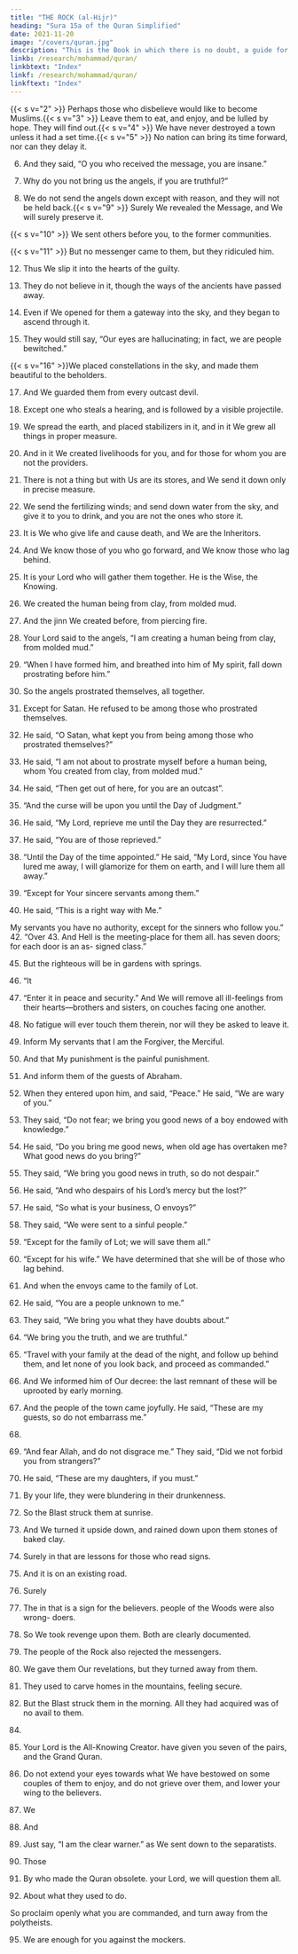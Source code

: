 ```yaml
---
title: "THE ROCK (al-Hijr)"
heading: "Sura 15a of the Quran Simplified"
date: 2021-11-20
image: "/covers/quran.jpg"
description: "This is the Book in which there is no doubt, a guide for the righteous."
linkb: /research/mohammad/quran/
linkbtext: "Index"
linkf: /research/mohammad/quran/
linkftext: "Index"
---
```



<!-- 1. Alif, Lam, Ra. These are the Verses of the
Book; a Quran that makes things clear. -->{{< s v="2" >}}  Perhaps those who disbelieve would like to become Muslims.{{< s v="3" >}}  Leave them to eat, and enjoy, and be lulled by hope. They will find out.{{< s v="4" >}}  We have never destroyed a town unless it had a set time.{{< s v="5" >}}  No nation can bring its time forward, nor can they delay it.

6. And they said, “O you who received the message, you are insane.”

7. Why do you not bring us the angels, if you are truthful?”
8. We do not send the angels down except with reason, and they will not be held back.{{< s v="9" >}}  Surely We revealed the Message, and We
will surely preserve it.

{{< s v="10" >}}  We sent others before you, to the former communities.

{{< s v="11" >}}  But no messenger came to them, but they ridiculed him.

12. Thus We slip it into the hearts of the guilty.

13. They do not believe in it, though the ways of the ancients have passed away.

14. Even if We opened for them a gateway into the sky, and they began to ascend through it.

15. They would still say, “Our eyes are hallucinating; in fact, we are people bewitched.”

{{< s v="16" >}}We placed constellations in the sky, and made them beautiful to the beholders.

17. And We guarded them from every outcast devil.

18. Except one who steals a hearing, and is followed by a visible projectile.
19. We spread the earth, and placed stabilizers in it, and in it We grew all things in proper
measure.

20. And in it We created livelihoods for you, and for those for whom you are not the providers.

21. There is not a thing but with Us are its stores, and We send it down only in precise
measure.

22. We send the fertilizing winds; and send down water from the sky, and give it to you
to drink, and you are not the ones who store it.

23. It is We who give life and cause death, and We are the Inheritors.

24. And We know those of you who go forward, and We know those who lag behind.

25. It is your Lord who will gather them together. He is the Wise, the Knowing.
26. We created the human being from clay, from molded mud.

27. And the jinn We created before, from piercing fire.

28. Your Lord said to the angels, “I am creating a human being from clay, from molded mud.”

29. “When I have formed him, and breathed into him of My spirit, fall down prostrating before him.”

30. So the angels prostrated themselves, all together.

31. Except for Satan. He refused to be among those who prostrated themselves.

32. He said, “O Satan, what kept you from being among those who prostrated themselves?”

33. He said, “I am not about to prostrate myself before a human being, whom You created
from clay, from molded mud.”

34. He said, “Then get out of here, for you are an outcast”.
35. “And the curse will be upon you until the Day of Judgment.”
36. He said, “My Lord, reprieve me until the Day they are resurrected.”

37. He said, “You are of those reprieved.”

38. “Until the Day of the time appointed.” He said, “My Lord, since You have lured
me away, I will glamorize for them on earth, and I will lure them all away.”

40. “Except for Your sincere servants among them.”

41. He said, “This is a right way with Me.”

My servants you have no authority,
except for the sinners who follow you.”
42. “Over
43. And
Hell is the meeting-place for them all.
has seven doors; for each door is an as-
signed class.”

45. But the righteous will be in gardens with springs.
44. “It
46. “Enter
it in peace and security.”
And We will remove all ill-feelings from
their hearts—brothers and sisters, on
couches facing one another.

48. No fatigue will ever touch them therein, nor will they be asked to leave it.
49. Inform My servants that I am the Forgiver, the Merciful.

50. And that My punishment is the painful punishment.
51. And inform them of the guests of Abraham.

52. When they entered upon him, and said, “Peace.” He said, “We are wary of you.”

53. They said, “Do not fear; we bring you good
news of a boy endowed with knowledge.”

54. He said, “Do you bring me good news, when old age has overtaken me? What good
news do you bring?”

55. They said, “We bring you good news in truth, so do not despair.”
56. He said, “And who despairs of his Lord’s mercy but the lost?”
57. He said, “So what is your business, O envoys?”

58. They said, “We were sent to a sinful people.”
59. “Except for the family of Lot; we will save them all.”
60. “Except for his wife.” We have determined that she will be of those who lag behind.
61. And when the envoys came to the family of Lot.

62. He said, “You are a people unknown to me.”

63. They said, “We bring you what they have doubts about.”
64. “We bring you the truth, and we are truthful.”

65. “Travel with your family at the dead of the
night, and follow up behind them, and let
none of you look back, and proceed as commanded.”

66. And We informed him of Our decree: the last remnant of these will be uprooted by early morning. 

67. And the people of the town came joyfully. He said, “These are my guests, so do not
embarrass me.”

68.
69. “And fear Allah, and do not disgrace me.” They said, “Did we not forbid you from
strangers?”

71. He said, “These are my daughters, if you must.”
72. By your life, they were blundering in their drunkenness.

73. So
the Blast struck them at sunrise.
74. And We turned it upside down, and rained
down upon them stones of baked clay.

75. Surely in that are lessons for those who read signs.
76. And it is on an existing road.
77. Surely
78. The
in that is a sign for the believers.
people of the Woods were also wrong-
doers.
79. So We took revenge upon them. Both are
clearly documented.
80. The people of the Rock also rejected the
messengers.
81. We gave them Our revelations, but they
turned away from them.
82. They used to carve homes in the mountains, feeling secure.
83. But the Blast struck them in the morning.
All they had acquired was of no avail to them.

<!-- 85. We did not create the heavens and the
earth, and what lies between them, except
with truth. The Hour is coming, so forgive
with gracious forgiveness. -->
84.

86. Your Lord is the All-Knowing Creator.
have given you seven of the pairs, and the Grand Quran.

88. Do not extend your eyes towards what We have bestowed on some couples of them to
enjoy, and do not grieve over them, and lower your wing to the believers.

87. We
89. And

90. Just
say, “I am the clear warner.”
as We sent down to the separatists.
91. Those

92. By who made the Quran obsolete.
your Lord, we will question them all.

93. About what they used to do.

So proclaim openly what you are commanded, and turn away from the polytheists.

95. We are enough for you against the mockers.

<!-- 96. Those who set up another god with Allah. They will come to know.
97. We are aware that your heart is strained by what they say.
98. So glorify the praise of your Lord, and be among those who bow down.
99. And worship your Lord in order to attain certainty.
 -->


